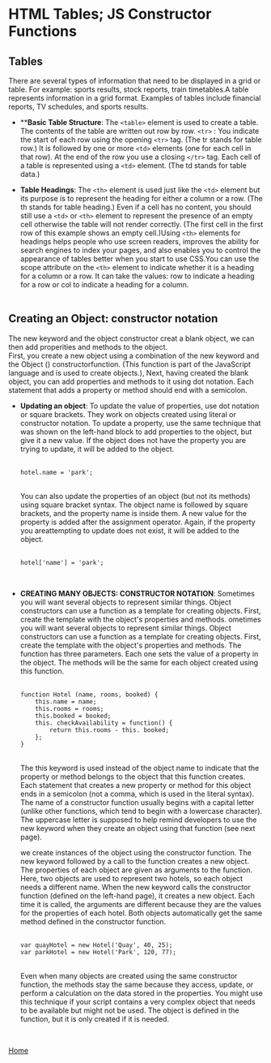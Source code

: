 # HTML Tables; JS Constructor Functions
<!-- Chapter 6: “Tables” (pp.126-145) -->
## Tables
There are several types of information that need to be displayed in a grid or table. For example: sports results, stock reports, train timetables.A table represents information in a grid format. Examples of tables include financial reports, TV schedules, and sports results.<br />
- ****Basic Table Structure**:
    The ```<table>``` element is used to create a table. The contents of the table are written out row by row.
    ```<tr>``` : You indicate the start of each row using the opening ```<tr>``` tag. (The tr stands for table row.) It is followed by one or more ```<td>``` elements (one for each cell in that row). At the end of the row you use a closing ```</tr>``` tag. Each cell of a table is represented using a ```<td>``` element. (The td stands for table data.)<br />

- **Table Headings**:
    The ```<th>``` element is used just like the ```<td>``` element but its purpose is to represent the heading for either a column or a row. (The th stands for table heading.) Even if a cell has no content, you should still use a ```<td>``` or ```<th>``` element to represent the presence of an empty cell otherwise the table will not render correctly. (The first cell in the first row of this example shows an empty cell.)Using ```<th>``` elements for headings helps people who use screen readers, improves the ability for search engines to index your pages, and also enables you to control the appearance of tables better when you start to use CSS.You can use the scope attribute on the ```<th>``` element to indicate whether it is a heading for a column or a row. It can take the values: row to indicate a heading for a row or col to indicate a heading for a column.<br />
    <br />
<!-- Chapter 3: “Functions, Methods, and Objects” (pp.106-144) -->
## Creating an Object: constructor notation
The new keyword and the object constructor creat a blank object, we can then add properities and methods to the object.<br />
First, you create a new object using a combination of the new keyword and the Object () constructorfunction. (This function is part of the JavaScript language and is used to create objects.), Next, having created the blank object, you can add properties and methods to it using dot notation. Each statement that adds a property or method should end with a semicolon.<br />
- **Updating an object**:
    To update the value of properties, use dot notation or square brackets. They work on objects created using literal or constructor notation. To update a property, use the same technique that was shown on the left-hand block to add properties to the object, but give it a new value. If the object does not have the property you are trying to update, it will be added to the object. <br />
    <br />
    ```
    hotel.name = 'park';
    ```
    <br />
    You can also update the properties of an object (but not its methods) using square bracket syntax. The object name is followed by square brackets, and the property name is inside them. A new value for the property is added after the assignment operator. Again, if the property you areattempting to update does not exist, it will be added to the object.<br />
    <br />

    ```
    hotel['name'] = 'park';
    ```
    <br />
- **CREATING MANY OBJECTS: CONSTRUCTOR NOTATION**:
    Sometimes you will want several objects to represent similar things. Object constructors can use a function as a template for creating objects. First, create the template with the object's properties and methods. ometimes you will want several objects to represent similar things. Object constructors can use a function as a template for creating objects. First, create the template with the object's properties and methods. The function has three parameters. Each one sets the value of a property in the object. The methods will be the same for each object created using this function.<br />
    <br />

    ```
    function Hotel (name, rooms, booked) {
        this.name = name; 
        this.rooms = rooms;
        this.booked = booked;
        this. checkAvailability = function() { 
            return this.rooms - this. booked; 
        };
    }
    ```
    <br />
    The this keyword is used instead of the object name to indicate that the property or method belongs to the object that this function creates. Each statement that creates a new property or method for this object ends in a semicolon (not a comma, which is used in the literal syntax). The name of a constructor function usually begins with a capital letter (unlike other functions, which tend to begin with a lowercase character). The uppercase letter is supposed to help remind developers to use the new keyword when they create an object using that function (see next page).<br />

    we create instances of the object using the constructor function. The new keyword followed by a call to the function creates a new object. The properties of each object are given as arguments to the function.<br />
    Here, two objects are used to represent two hotels, so each object needs a different name. When the new keyword calls the constructor function (defined on the left-hand page), it creates a new object. Each time it is called, the arguments are different because they are the values for the properties of each hotel. Both objects automatically get the same method defined in the constructor function.<br />
    <br />

    ```
    var quayHotel = new Hotel('Quay', 40, 25);
    var parkHotel = new Hotel('Park', 120, 77);
    ```
    <br />
    Even when many objects are created using the same constructor function, the methods stay the same because they access, update, or perform a calculation on the data stored in the properties. You might use this technique if your script contains a very complex object that needs to be available but might not be used. The object is defined in the function, but it is only created if it is needed.<br />


<br />

[Home]( https://kztahat.github.io/reading-notes/)